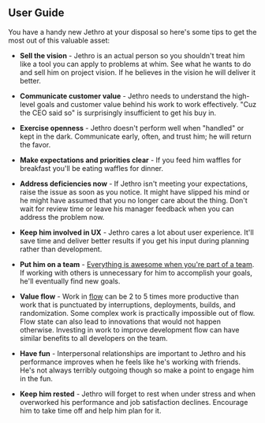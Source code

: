 User Guide
------------

You have a handy new Jethro at your disposal so here's some tips to get the most out of this valuable asset:

* __Sell the vision__ - Jethro is an actual person so you shouldn't treat him like a tool you can apply to problems at whim. See what he wants to do and sell him on project vision. If he believes in the vision he will deliver it better.

* __Communicate customer value__ - Jethro needs to understand the high-level goals and customer value behind his work to work effectively. "Cuz the CEO said so" is surprisingly insufficient to get his buy in. 

* __Exercise openness__ - Jethro doesn't perform well when "handled" or kept in the dark. Communicate early, often, and trust him; he will return the favor.

* __Make expectations and priorities clear__ - If you feed him waffles for breakfast you'll be eating waffles for dinner.

* __Address deficiencies now__ - If Jethro isn't meeting your expectations, raise the issue as soon as you notice. It might have slipped his mind or he might have assumed that you no longer care about the thing. Don't wait for review time or leave his manager feedback when you can address the problem now.

* __Keep him involved in UX__ - Jethro cares a lot about user experience. It'll save time and deliver better results if you get his input during planning rather than development.

* __Put him on a team__ - [Everything is awesome when you're part of a team](https://www.youtube.com/watch?v=StTqXEQ2l-Y). If working with others is unnecessary for him to accomplish your goals, he'll eventually find new goals. 

* __Value flow__ - Work in [flow](http://en.wikipedia.org/wiki/Flow_%28psychology%29) can be 2 to 5 times more productive than work that is punctuated by interruptions, deployments, builds, and randomization. Some complex work is practically impossible out of flow. Flow state can also lead to innovations that would not happen otherwise. Investing in work to improve development flow can have similar benefits to all developers on the team.

* __Have fun__ - Interpersonal relationships are important to Jethro and his performance improves when he feels like he's working with friends. He's not always terribly outgoing though so make a point to engage him in the fun.

* __Keep him rested__ - Jethro will forget to rest when under stress and when overworked his performance and job satisfaction declines. Encourage him to take time off and help him plan for it.
